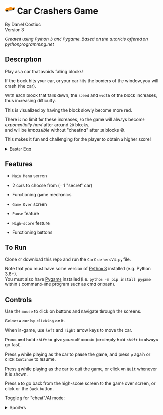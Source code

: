 # ![An orange car representing the game logo](https://github.com/dan440402/car-crashers/blob/master/icon.png "Game Logo")  Car Crashers Game
By Daniel Costiuc  
Version 3

_Created using Python 3 and Pygame.
Based on the tutorials offered on pythonprogramming.net_


Description
---------
Play as a car that avoids falling blocks!

If the block hits your car, or your car hits the borders of the window, you will crash (the car).

With each block that falls down, the `speed` and `width` of the block increases, thus increasing difficulty. 

This is visualized by having the block slowly become more red.

There is no limit for these increases, so the game will always become _exponentially hard_ after around `20` blocks,   
and will be _impossible_ without "cheating" after `30` blocks 😅.   

This makes it fun and challenging for the player to obtain a higher score!

<details>
  <summary> Easter Egg </summary>  
  It is also fun to test the "cheat"/AI mode and see the highest score that it can get. 
  
  <br> See the Controls section for more information.
</details>


Features
---------
- `Main Menu` screen

- 2 cars to choose from (+ 1 "secret" car)

- Functioning game mechanics

- `Game Over` screen

- `Pause` feature

- `High-score` feature

- Functioning buttons


To Run
---------
Clone or download this repo and run the `CarCrashersV4.py` file.  

Note that you must have some version of [Python 3](https://www.python.org/downloads/) installed (e.g. Python 3.6+).  
You must also have [Pygame](https://www.pygame.org/wiki/GettingStarted) installed (i.e. `python -m pip install pygame` within a command-line program such as cmd or bash).


Controls
---------
Use the `mouse` to click on buttons and navigate through the screens.

Select a car by `clicking` on it.

When in-game, use `left` and `right` arrow keys to move the car.

Press and hold `shift` to give yourself boosts (or simply hold `shift` to always go fast).

Press `p` while playing as the car to pause the game, and press `p` again or click `Continue` to resume.

Press `q` while playing as the car to quit the game, or click on `Quit` whenever it is shown.

Press `b` to go back from the high-score screen to the game over screen, or click on the `Back` button.

Toggle `g` for "cheat"/AI mode:  
<details>
  <summary> Spoilers </summary>  
  
  <br> The game will be played for you through a basic AI, and you may find it hard to move the car manually while in this mode.
  <br> &nbsp;&nbsp;&nbsp;&nbsp; The original idea was to test the AI, though you can try to move it if you would like to.  
  
  Due to the nature of the game, you will still inevitably crash around a certain point even with the AI's help.
</details>
